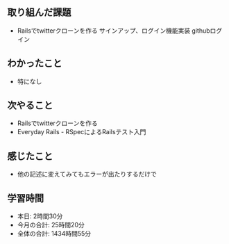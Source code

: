 
## 取り組んだ課題
- Railsでtwitterクローンを作る サインアップ、ログイン機能実装 githubログイン
## わかったこと
- 特になし
## 次やること
- Railsでtwitterクローンを作る
- Everyday Rails - RSpecによるRailsテスト入門
## 感じたこと
- 他の記述に変えてみてもエラーが出たりするだけで
## 学習時間
- 本日: 2時間30分
- 今月の合計: 25時間20分
- 全体の合計: 1434時間55分
